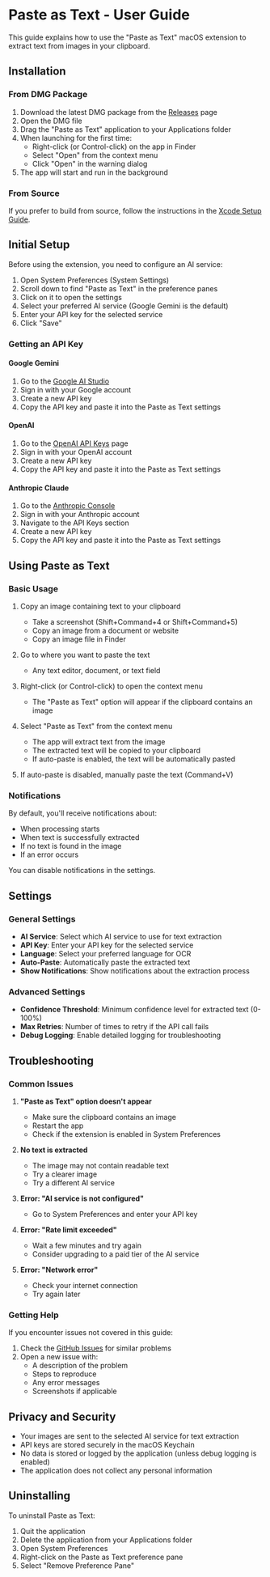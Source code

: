 # Paste as Text - User Guide

This guide explains how to use the "Paste as Text" macOS extension to extract text from images in your clipboard.

## Installation

### From DMG Package

1. Download the latest DMG package from the [Releases](https://github.com/jsbattig/mac-paste-as-text/releases) page
2. Open the DMG file
3. Drag the "Paste as Text" application to your Applications folder
4. When launching for the first time:
   - Right-click (or Control-click) on the app in Finder
   - Select "Open" from the context menu
   - Click "Open" in the warning dialog
5. The app will start and run in the background

### From Source

If you prefer to build from source, follow the instructions in the [Xcode Setup Guide](xcode_setup_guide.md).

## Initial Setup

Before using the extension, you need to configure an AI service:

1. Open System Preferences (System Settings)
2. Scroll down to find "Paste as Text" in the preference panes
3. Click on it to open the settings
4. Select your preferred AI service (Google Gemini is the default)
5. Enter your API key for the selected service
6. Click "Save"

### Getting an API Key

#### Google Gemini

1. Go to the [Google AI Studio](https://makersuite.google.com/app/apikey)
2. Sign in with your Google account
3. Create a new API key
4. Copy the API key and paste it into the Paste as Text settings

#### OpenAI

1. Go to the [OpenAI API Keys](https://platform.openai.com/api-keys) page
2. Sign in with your OpenAI account
3. Create a new API key
4. Copy the API key and paste it into the Paste as Text settings

#### Anthropic Claude

1. Go to the [Anthropic Console](https://console.anthropic.com/)
2. Sign in with your Anthropic account
3. Navigate to the API Keys section
4. Create a new API key
5. Copy the API key and paste it into the Paste as Text settings

## Using Paste as Text

### Basic Usage

1. Copy an image containing text to your clipboard
   - Take a screenshot (Shift+Command+4 or Shift+Command+5)
   - Copy an image from a document or website
   - Copy an image file in Finder

2. Go to where you want to paste the text
   - Any text editor, document, or text field

3. Right-click (or Control-click) to open the context menu
   - The "Paste as Text" option will appear if the clipboard contains an image

4. Select "Paste as Text" from the context menu
   - The app will extract text from the image
   - The extracted text will be copied to your clipboard
   - If auto-paste is enabled, the text will be automatically pasted

5. If auto-paste is disabled, manually paste the text (Command+V)

### Notifications

By default, you'll receive notifications about:
- When processing starts
- When text is successfully extracted
- If no text is found in the image
- If an error occurs

You can disable notifications in the settings.

## Settings

### General Settings

- **AI Service**: Select which AI service to use for text extraction
- **API Key**: Enter your API key for the selected service
- **Language**: Select your preferred language for OCR
- **Auto-Paste**: Automatically paste the extracted text
- **Show Notifications**: Show notifications about the extraction process

### Advanced Settings

- **Confidence Threshold**: Minimum confidence level for extracted text (0-100%)
- **Max Retries**: Number of times to retry if the API call fails
- **Debug Logging**: Enable detailed logging for troubleshooting

## Troubleshooting

### Common Issues

1. **"Paste as Text" option doesn't appear**
   - Make sure the clipboard contains an image
   - Restart the app
   - Check if the extension is enabled in System Preferences

2. **No text is extracted**
   - The image may not contain readable text
   - Try a clearer image
   - Try a different AI service

3. **Error: "AI service is not configured"**
   - Go to System Preferences and enter your API key

4. **Error: "Rate limit exceeded"**
   - Wait a few minutes and try again
   - Consider upgrading to a paid tier of the AI service

5. **Error: "Network error"**
   - Check your internet connection
   - Try again later

### Getting Help

If you encounter issues not covered in this guide:

1. Check the [GitHub Issues](https://github.com/jsbattig/mac-paste-as-text/issues) for similar problems
2. Open a new issue with:
   - A description of the problem
   - Steps to reproduce
   - Any error messages
   - Screenshots if applicable

## Privacy and Security

- Your images are sent to the selected AI service for text extraction
- API keys are stored securely in the macOS Keychain
- No data is stored or logged by the application (unless debug logging is enabled)
- The application does not collect any personal information

## Uninstalling

To uninstall Paste as Text:

1. Quit the application
2. Delete the application from your Applications folder
3. Open System Preferences
4. Right-click on the Paste as Text preference pane
5. Select "Remove Preference Pane"